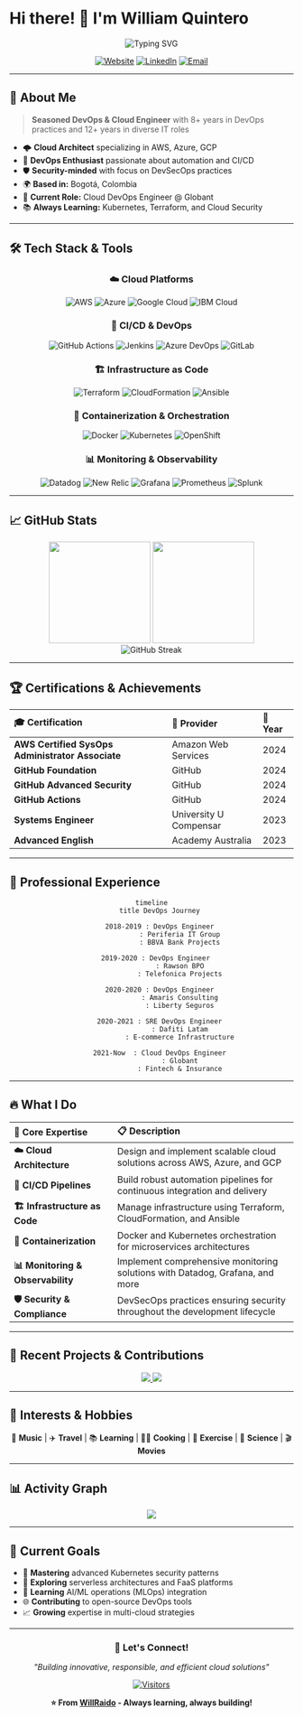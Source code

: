 <!--
**WillRaido/WillRaido** is a ✨ _special_ ✨ repository because its `README.md` (this file) appears on your GitHub profile.

Here are some ideas to get you started:

- 🔭 I’m currently working on ...
- 🌱 I’m currently learning ...
- 👯 I’m looking to collaborate on ...
- 🤔 I’m looking for help with ...
- 💬 Ask me about ...
- 📫 How to reach me: ...
- 😄 Pronouns: ...
- ⚡ Fun fact: ...
-->

# Hi there! 👋 I'm William Quintero

<div align="center">
  <img src="https://readme-typing-svg.herokuapp.com?font=Fira+Code&size=22&duration=3000&pause=1000&color=00D9FF&center=true&vCenter=true&width=435&lines=Cloud+DevOps+Engineer;Site+Reliability+Engineer;AWS+Certified+SysOps;7%2B+Years+Experience;Passionate+about+Cloud+%26+DevOps" alt="Typing SVG" />
</div>

<div align="center">
  
[![Website](https://img.shields.io/badge/Website-williamquintero.com-blue?style=for-the-badge&logo=google-chrome&logoColor=white)](https://www.williamquintero.com)
[![LinkedIn](https://img.shields.io/badge/LinkedIn-Connect-0077B5?style=for-the-badge&logo=linkedin&logoColor=white)](https://linkedin.com/in/williamquintero)
[![Email](https://img.shields.io/badge/Email-iwillraido%40gmail.com-D14836?style=for-the-badge&logo=gmail&logoColor=white)](mailto:iwillraido@gmail.com)

</div>

---

## 🚀 About Me

> **Seasoned DevOps & Cloud Engineer** with 8+ years in DevOps practices and 12+ years in diverse IT roles

- 🌩️ **Cloud Architect** specializing in AWS, Azure, GCP
- 🔧 **DevOps Enthusiast** passionate about automation and CI/CD
- 🛡️ **Security-minded** with focus on DevSecOps practices  
- 🌍 **Based in:** Bogotá, Colombia
- 🎯 **Current Role:** Cloud DevOps Engineer @ Globant
- 📚 **Always Learning:** Kubernetes, Terraform, and Cloud Security

---

## 🛠️ Tech Stack & Tools

<div align="center">

### ☁️ Cloud Platforms
![AWS](https://img.shields.io/badge/AWS-232F3E?style=for-the-badge&logo=amazon-aws&logoColor=white)
![Azure](https://img.shields.io/badge/Microsoft_Azure-0089D0?style=for-the-badge&logo=microsoft-azure&logoColor=white)
![Google Cloud](https://img.shields.io/badge/Google_Cloud-4285F4?style=for-the-badge&logo=google-cloud&logoColor=white)
![IBM Cloud](https://img.shields.io/badge/IBM_Cloud-1261FE?style=for-the-badge&logo=ibm-cloud&logoColor=white)

### 🔄 CI/CD & DevOps
![GitHub Actions](https://img.shields.io/badge/GitHub_Actions-2088FF?style=for-the-badge&logo=github-actions&logoColor=white)
![Jenkins](https://img.shields.io/badge/Jenkins-D24939?style=for-the-badge&logo=jenkins&logoColor=white)
![Azure DevOps](https://img.shields.io/badge/Azure_DevOps-0078D7?style=for-the-badge&logo=azure-devops&logoColor=white)
![GitLab](https://img.shields.io/badge/GitLab-FCA326?style=for-the-badge&logo=gitlab&logoColor=white)

### 🏗️ Infrastructure as Code
![Terraform](https://img.shields.io/badge/Terraform-623CE4?style=for-the-badge&logo=terraform&logoColor=white)
![CloudFormation](https://img.shields.io/badge/CloudFormation-FF9900?style=for-the-badge&logo=amazon-aws&logoColor=white)
![Ansible](https://img.shields.io/badge/Ansible-EE0000?style=for-the-badge&logo=ansible&logoColor=white)

### 🐳 Containerization & Orchestration
![Docker](https://img.shields.io/badge/Docker-2496ED?style=for-the-badge&logo=docker&logoColor=white)
![Kubernetes](https://img.shields.io/badge/Kubernetes-326CE5?style=for-the-badge&logo=kubernetes&logoColor=white)
![OpenShift](https://img.shields.io/badge/OpenShift-EE0000?style=for-the-badge&logo=red-hat-open-shift&logoColor=white)

### 📊 Monitoring & Observability
![Datadog](https://img.shields.io/badge/Datadog-632CA6?style=for-the-badge&logo=datadog&logoColor=white)
![New Relic](https://img.shields.io/badge/New_Relic-008C99?style=for-the-badge&logo=new-relic&logoColor=white)
![Grafana](https://img.shields.io/badge/Grafana-F46800?style=for-the-badge&logo=grafana&logoColor=white)
![Prometheus](https://img.shields.io/badge/Prometheus-E6522C?style=for-the-badge&logo=prometheus&logoColor=white)
![Splunk](https://img.shields.io/badge/Splunk-000000?style=for-the-badge&logo=splunk&logoColor=white)

</div>

---

## 📈 GitHub Stats

<div align="center">
  <img height="180em" src="https://github-readme-stats.vercel.app/api?username=WillRaido&show_icons=true&theme=tokyonight&include_all_commits=true&count_private=true"/>
  <img height="180em" src="https://github-readme-stats.vercel.app/api/top-langs/?username=WillRaido&layout=compact&langs_count=8&theme=tokyonight"/>
</div>

<div align="center">
  <img src="https://github-readme-streak-stats.herokuapp.com/?user=WillRaido&theme=tokyonight" alt="GitHub Streak" />
</div>

---

## 🏆 Certifications & Achievements

<div align="center">

| 🎓 Certification | 🏢 Provider | 📅 Year |
|:-----------------|:------------|:--------|
| **AWS Certified SysOps Administrator Associate** | Amazon Web Services | 2024 |
| **GitHub Foundation** | GitHub | 2024 |
| **GitHub Advanced Security** | GitHub | 2024 |
| **GitHub Actions** | GitHub | 2024 |
| **Systems Engineer** | University U Compensar | 2023 |
| **Advanced English** | Academy Australia | 2023 |

</div>

---

## 💼 Professional Experience

<div align="center">

```mermaid
timeline
    title DevOps Journey
    
    2018-2019 : DevOps Engineer
              : Periferia IT Group
              : BBVA Bank Projects
    
    2019-2020 : DevOps Engineer  
              : Rawson BPO
              : Telefonica Projects
    
    2020-2020 : DevOps Engineer
              : Amaris Consulting
              : Liberty Seguros
    
    2020-2021 : SRE DevOps Engineer
              : Dafiti Latam
              : E-commerce Infrastructure
    
    2021-Now  : Cloud DevOps Engineer
              : Globant
              : Fintech & Insurance
```

</div>

---

## 🔥 What I Do

<div align="center">

| 🎯 **Core Expertise** | 📋 **Description** |
|:---------------------|:-------------------|
| **☁️ Cloud Architecture** | Design and implement scalable cloud solutions across AWS, Azure, and GCP |
| **🔄 CI/CD Pipelines** | Build robust automation pipelines for continuous integration and delivery |
| **🏗️ Infrastructure as Code** | Manage infrastructure using Terraform, CloudFormation, and Ansible |
| **🐳 Containerization** | Docker and Kubernetes orchestration for microservices architectures |
| **📊 Monitoring & Observability** | Implement comprehensive monitoring solutions with Datadog, Grafana, and more |
| **🛡️ Security & Compliance** | DevSecOps practices ensuring security throughout the development lifecycle |

</div>

---

## 🌟 Recent Projects & Contributions

<div align="center">
  <a href="https://github.com/WillRaido?tab=repositories">
    <img src="https://github-readme-stats.vercel.app/api/pin/?username=WillRaido&repo=terraform-aws-modules&theme=tokyonight" />
  </a>
  <a href="https://github.com/WillRaido?tab=repositories">
    <img src="https://github-readme-stats.vercel.app/api/pin/?username=WillRaido&repo=kubernetes-deployments&theme=tokyonight" />
  </a>
</div>

---

## 🎨 Interests & Hobbies

<div align="center">

🎵 **Music** | ✈️ **Travel** | 📚 **Learning** | 👨‍🍳 **Cooking** | 💪 **Exercise** | 🔬 **Science** | 🎬 **Movies**

</div>

---

## 📊 Activity Graph

<div align="center">
  <img src="https://github-readme-activity-graph.vercel.app/graph?username=WillRaido&theme=tokyo-night&bg_color=1a1b27&color=70a5fd&line=bf91f3&point=38bdae&area=true&hide_border=true" />
</div>

---

## 🎯 Current Goals

- 🚀 **Mastering** advanced Kubernetes security patterns
- 📱 **Exploring** serverless architectures and FaaS platforms  
- 🤖 **Learning** AI/ML operations (MLOps) integration
- 🌐 **Contributing** to open-source DevOps tools
- 📈 **Growing** expertise in multi-cloud strategies

---

<div align="center">

### 💬 Let's Connect!

*"Building innovative, responsible, and efficient cloud solutions"*

[![Visitors](https://visitor-badge.laobi.icu/badge?page_id=WillRaido.WillRaido&style=for-the-badge&color=00D9FF)](https://github.com/WillRaido)

**⭐ From [WillRaido](https://github.com/WillRaido) - Always learning, always building!**

</div>
